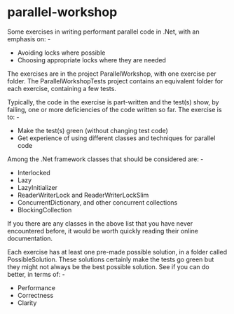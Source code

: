 # parallel-workshop

Some exercises in writing performant parallel code in .Net, with an emphasis
on: -
* Avoiding locks where possible
* Choosing appropriate locks where they are needed

The exercises are in the project ParallelWorkshop, with one exercise per
folder. The ParallelWorkshopTests project contains an equivalent folder for
each exercise, containing a few tests.

Typically, the code in the exercise is part-written and the test(s) show, by
failing, one or more deficiencies of the code written so far. The exercise
is to: -
* Make the test(s) green (without changing test code)
* Get experience of using different classes and techniques for parallel code

Among the .Net framework classes that should be considered are: -
* Interlocked
* Lazy
* LazyInitializer
* ReaderWriterLock and ReaderWriterLockSlim
* ConcurrentDictionary, and other concurrent collections
* BlockingCollection

If you there are any classes in the above list that you have never
encountered before, it would be worth quickly reading their online
documentation.

Each exercise has at least one pre-made possible solution, in a folder
called PossibleSolution. These solutions certainly make the tests go green
but they might not always be the best possible solution. See if you can
do better, in terms of: -
* Performance
* Correctness
* Clarity
